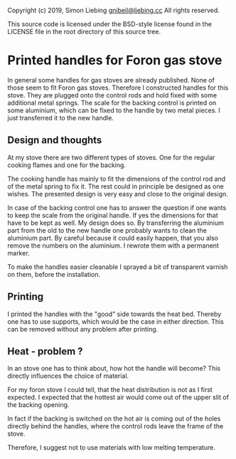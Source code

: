 Copyright (c) 2019, Simon Liebing <gnibeil@liebing.cc>
All rights reserved.

This source code is licensed under the BSD-style license found in the
LICENSE file in the root directory of this source tree. 


# Printed handles for Foron gas stove

In general some handles for gas stoves are already published.
None of those seem to fit Foron gas stoves.
Therefore I constructed handles for this stove.
They are plugged onto the control rods and hold fixed with some additional metal springs.
The scale for the backing control is printed on some aluminium, which can be fixed to the handle by two metal pieces. I just transferred it to the new handle.

## Design and thoughts

At my stove there are two different types of stoves.
One for the regular cooking flames and one for the backing.

The cooking handle has mainly to fit the dimensions of the control rod and of the metal spring to fix it.
The rest could in principle be designed as one wishes.
The presented design is very easy and close to the original design.

In case of the backing control one has to answer the question if one wants to keep the scale from the original handle. If yes the dimensions for that have to be kept as well.
My design does so.
By transferring the aluminium part from the old to the new handle one probably wants to clean the aluminium part.
By careful because it could easily happen, that you also remove the numbers on the aluminium.
I rewrote them with a permanent marker.

To make the handles easier cleanable I sprayed a bit of transparent varnish on them, before the installation.

## Printing

I printed the handles with the "good" side towards the heat bed.
Thereby one has to use supports, which would be the case in either direction.
This can be removed without any problem after printing.

## Heat - problem ?

In an stove one has to think about, how hot the handle will become?
This directly influences the choice of material.

For my foron stove I could tell, that the heat distribution is not as I first expected.
I expected that the hottest air would come out of the upper slit of the backing opening.

In fact if the backing is switched on the hot air is coming out of the holes directly behind the handles, where the control rods leave the frame of the stove.

Therefore, I suggest not to use materials with low melting temperature.
